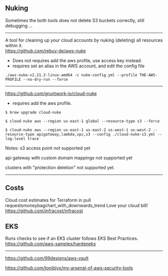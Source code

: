 
## Nuking
Sometimes the both tools does not delete S3 buckets correctly, still debugging ...

---

A tool for cleaning up your cloud accounts by nuking (deleting) all resources within it.
<br>
https://github.com/rebuy-de/aws-nuke

* Does not requires add the aws profile, use access key instead.
* requires set an alias in the AWS account, and edit the config file

```
./aws-nuke-v2.21.2-linux-amd64 -c nuke-config.yml --profile THE-AWS-PROFILE --no-dry-run --force

```

---

https://github.com/gruntwork-io/cloud-nuke

* requires add the aws profile.

```
$ brew upgrade cloud-nuke

$ cloud-nuke aws --region us-east-1 global --resource-type s3 --force

$ cloud-nuke aws --region us-east-1 us-east-2 us-west-1 us-west-2 --resource-type apigateway,lambda,vpc,s3 --config ./cloud-nuke-s3.yml --log-level trace
```

Notes:
s3 access point not supported yet

api gateway with custom domain mappings not supported yet

clusters with "protection deletion" not supported yet.


---

## Costs

 Cloud cost estimates for Terraform in pull requestsmoneybagchart_with_downwards_trend Love your cloud bill!
 <br>
https://github.com/infracost/infracost


## EKS

Runs checks to see if an EKS cluster follows EKS Best Practices. 
<br>
https://github.com/aws-samples/hardeneks


----


https://github.com/99designs/aws-vault

https://github.com/toniblyx/my-arsenal-of-aws-security-tools

